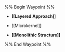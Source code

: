 %% Begin Waypoint %%
- **[[Layered Approach]]**

- [[Microkernel]]
- **[[Monolithic Structure]]**


%% End Waypoint %%